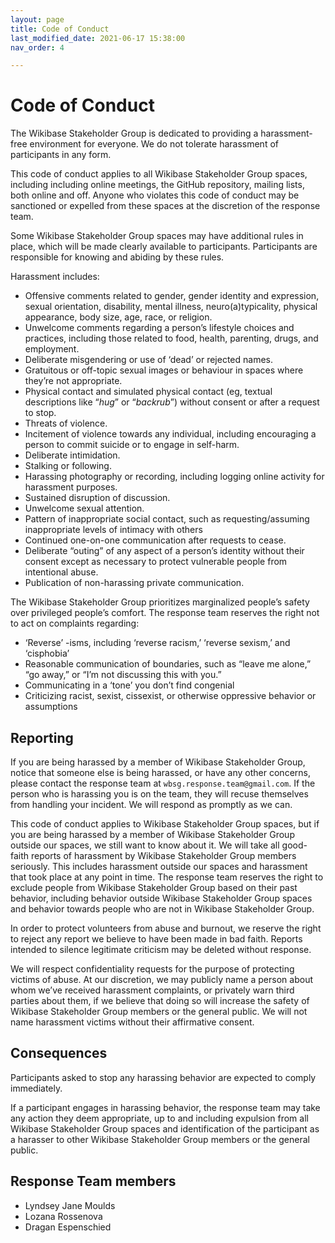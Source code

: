 ```yaml
---
layout: page
title: Code of Conduct
last_modified_date: 2021-06-17 15:38:00
nav_order: 4

---
```


# Code of Conduct

The Wikibase Stakeholder Group is dedicated to providing a harassment-free environment for everyone. We do not tolerate harassment of participants in any form.

This code of conduct applies to all Wikibase Stakeholder Group spaces, including including online meetings, the GitHub repository, mailing lists, both online and off. Anyone who violates this code of conduct may be sanctioned or expelled from these spaces at the discretion of the response team.

Some Wikibase Stakeholder Group spaces may have additional rules in place, which will be made clearly available to participants. Participants are responsible for knowing and abiding by these rules.

Harassment includes:

* Offensive comments related to gender, gender identity and expression, sexual orientation, disability, mental illness, neuro(a)typicality, physical appearance, body size, age, race, or religion.
* Unwelcome comments regarding a person’s lifestyle choices and practices, including those related to food, health, parenting, drugs, and employment.
* Deliberate misgendering or use of ‘dead’ or rejected names.
* Gratuitous or off-topic sexual images or behaviour  in spaces where they’re not appropriate.
* Physical contact and simulated physical contact (eg, textual descriptions like “*hug*” or “*backrub*”) without consent or after a request to stop.
* Threats of violence.
* Incitement of violence towards any individual, including encouraging a person to commit suicide or to engage in self-harm.
* Deliberate intimidation.
* Stalking or following.
* Harassing photography or recording, including logging online activity for harassment purposes.
* Sustained disruption of discussion.
* Unwelcome sexual attention.
* Pattern of inappropriate social contact, such as requesting/assuming inappropriate levels of intimacy with others
* Continued one-on-one communication after requests to cease.
* Deliberate “outing” of any aspect of a person’s identity without their consent except as necessary to protect vulnerable people from intentional abuse.
* Publication of non-harassing private communication.

The Wikibase Stakeholder Group prioritizes marginalized people’s safety over privileged people’s comfort. The response team reserves the right not to act on complaints regarding:

* ‘Reverse’ -isms, including ‘reverse racism,’ ‘reverse sexism,’ and ‘cisphobia’
* Reasonable communication of boundaries, such as “leave me alone,” “go away,” or “I’m not discussing this with you.”
* Communicating in a ‘tone’ you don’t find congenial
* Criticizing racist, sexist, cissexist, or otherwise oppressive behavior or assumptions

## Reporting

If you are being harassed by a member of Wikibase Stakeholder Group, notice that someone else is being harassed, or have any other concerns, please contact the response team at `wbsg.response.team@gmail.com`. If the person who is harassing you is on the team, they will recuse themselves from handling your incident. We will respond as promptly as we can.

This code of conduct applies to Wikibase Stakeholder Group spaces, but if you are being harassed by a member of Wikibase Stakeholder Group outside our spaces, we still want to know about it. We will take all good-faith reports of harassment by Wikibase Stakeholder Group members seriously. This includes harassment outside our spaces and harassment that took place at any point in time. The response team reserves the right to exclude people from Wikibase Stakeholder Group based on their past behavior, including behavior outside Wikibase Stakeholder Group spaces and behavior towards people who are not in Wikibase Stakeholder Group.

In order to protect volunteers from abuse and burnout, we reserve the right to reject any report we believe to have been made in bad faith. Reports intended to silence legitimate criticism may be deleted without response.

We will respect confidentiality requests for the purpose of protecting victims of abuse. At our discretion, we may publicly name a person about whom we’ve received harassment complaints, or privately warn third parties about them, if we believe that doing so will increase the safety of Wikibase Stakeholder Group members or the general public. We will not name harassment victims without their affirmative consent.

## Consequences

Participants asked to stop any harassing behavior are expected to comply immediately.

If a participant engages in harassing behavior, the response team may take any action they deem appropriate, up to and including expulsion from all Wikibase Stakeholder Group spaces and identification of the participant as a harasser to other Wikibase Stakeholder Group members or the general public.

## Response Team members

* Lyndsey Jane Moulds
* Lozana Rossenova
* Dragan Espenschied


